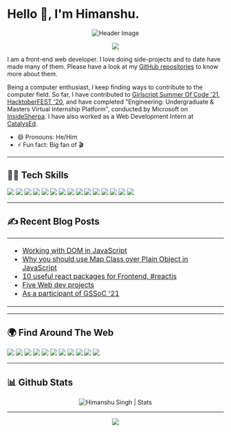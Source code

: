 # Hello 👋, I'm Himanshu.

<div align="center">

![Header Image](https://github.com/hsnice16/hsnice16/blob/main/Linked_Header_2.PNG)

[![](https://komarev.com/ghpvc/?username=hsnice16&color=blue&label=Profile%20Views)](https://github.com/hsnice16/hsnice16)

</div>

I am a front-end web developer. I love doing side-projects and to date have made many of them. Please have a look at my [GitHub repositories](https://github.com/hsnice16?tab=repositories) to know more about them.

Being a computer enthusiast, I keep finding ways to contribute to the computer field. So far, I have contributed to [Girlscript Summer Of Code '21](https://gssoc.girlscript.tech/), [HacktoberFEST '20](https://hacktoberfest.digitalocean.com/), and have completed "Engineering: Undergraduate & Masters Virtual Internship Platform", conducted by Microsoft on [InsideSherpa](https://www.theforage.com/). I have also worked as a Web Development Intern at [CatalysEd](https://www.catalysed.org/).

- 😄 Pronouns: He/Him
- ⚡ Fun fact: Big fan of 🎬

-----

## 👨‍💻 Tech Skills

![](https://img.shields.io/badge/HTML5-E34F26?style=for-the-badge&logo=html5&logoColor=white)
![](https://img.shields.io/badge/CSS3-1572B6?style=for-the-badge&logo=css3&logoColor=white)
![](https://img.shields.io/badge/Sass-CC6699?style=for-the-badge&logo=sass&logoColor=white)
![](https://img.shields.io/badge/Bootstrap-563D7C?style=for-the-badge&logo=bootstrap&logoColor=white)
![](https://img.shields.io/badge/JavaScript-F7DF1E?style=for-the-badge&logo=javascript&logoColor=black)
![](https://img.shields.io/badge/jQuery-0769AD?style=for-the-badge&logo=jquery&logoColor=white)
![](https://img.shields.io/badge/Node.js-43853D?style=for-the-badge&logo=node.js&logoColor=white)
![](https://img.shields.io/badge/TypeScript-007ACC?style=for-the-badge&logo=typescript&logoColor=white)
![](https://img.shields.io/badge/React-20232A?style=for-the-badge&logo=react&logoColor=61DAFB)
![](https://img.shields.io/badge/Markdown-000000?style=for-the-badge&logo=markdown&logoColor=white)
![](https://img.shields.io/badge/Git-F05032?style=for-the-badge&logo=git&logoColor=white)
![](https://img.shields.io/badge/firebase-ffca28?style=for-the-badge&logo=firebase&logoColor=black)
![](https://img.shields.io/badge/Netlify-00C7B7?style=for-the-badge&logo=netlify&logoColor=white)
![](https://img.shields.io/badge/figma-0AC97F?style=for-the-badge&logo=figma&logoColor=white)
![](https://img.shields.io/badge/Adobe%20XD-470137?style=for-the-badge&logo=Adobe%20XD&logoColor=#FF61F6)

-----

## ✍️ Recent Blog Posts

<table align="center">
  <tr>
    <td width="50%">

<!-- BLOG-POST-LIST:START -->
- [Working with DOM in JavaScript](https://dynamicprogrammer.hashnode.dev/working-with-dom-in-javascript)
- [Why you should use Map Class over Plain Object in JavaScript](https://dynamicprogrammer.hashnode.dev/why-you-should-use-map-class-over-plain-object-in-javascript)
- [10 useful react packages for Frontend, #reactjs](https://dynamicprogrammer.hashnode.dev/10-useful-react-packages-for-frontend-reactjs)
- [Five Web dev projects](https://dynamicprogrammer.hashnode.dev/five-web-dev-projects)
- [As a participant of GSSoC '21](https://dynamicprogrammer.hashnode.dev/as-a-participant-of-gssoc-21)
<!-- BLOG-POST-LIST:END -->
 
</td>
  </tr>
</table>

-----

## 🌍 Find Around The Web

<a href="https://twitter.com/hsnice16"><img src="https://img.shields.io/badge/Twitter-1DA1F2?style=for-the-badge&logo=twitter&logoColor=white"/></a>
<a href="https://github.com/hsnice16"><img src="https://img.shields.io/badge/GitHub-100000?style=for-the-badge&logo=github&logoColor=white"/></a>
<a href="https://www.linkedin.com/in/hsnice16/"><img src="https://img.shields.io/badge/LinkedIn-0077B5?style=for-the-badge&logo=linkedin&logoColor=white"/></a>
<a href="https://www.instagram.com/hsnice16/"><img src="https://img.shields.io/badge/Instagram-E4405F?style=for-the-badge&logo=instagram&logoColor=white"/></a>
<a href="https://www.reddit.com/user/hsnice"><img src="https://img.shields.io/badge/Reddit-FF4500?style=for-the-badge&logo=reddit&logoColor=white"/></a>
<a href="https://stackoverflow.com/users/13823057/himanshu-singh"><img src="https://img.shields.io/badge/Stack_Overflow-FE7A16?style=for-the-badge&logo=stack-overflow&logoColor=white"/></a>
<a href="https://www.youtube.com/channel/UC1j1TrFcvdHh5HcfFJiBuYQ"><img src="	https://img.shields.io/badge/YouTube-FF0000?style=for-the-badge&logo=youtube&logoColor=white"/></a>
<a href="https://dynamicprogrammer.hashnode.dev/"><img src="https://img.shields.io/badge/Hashnode-2962FF?style=for-the-badge&logo=hashnode&logoColor=white"/></a>
<a href="https://hackernoon.com/u/hsnice"><img src="https://img.shields.io/badge/Hackernoon-00B171?style=for-the-badge&logo=hackernoon&logoColor=white"/></a>
<a href="https://hsnice16.medium.com/"><img src="https://img.shields.io/badge/Medium-12100E?style=for-the-badge&logo=medium&logoColor=white"/></a>
<a href="https://dev.to/hsnice16"><img src="https://img.shields.io/badge/dev.to-0A0A0A?style=for-the-badge&logo=devdotto&logoColor=white"/></a>

-----

## 📊 Github Stats

<p align="center"> <img src="https://github-readme-stats.vercel.app/api?username=hsnice16&show_icons=true&theme=gotham" alt="Himanshu Singh | Stats" />

-----

<div align="center">
  <a href="https://www.buymeacoffee.com/hsnice16"><img src="https://img.shields.io/badge/Buy_Me_A_Coffee-FFDD00?style=for-the-badge&logo=buy-me-a-coffee&logoColor=black"/></a>
</div>
